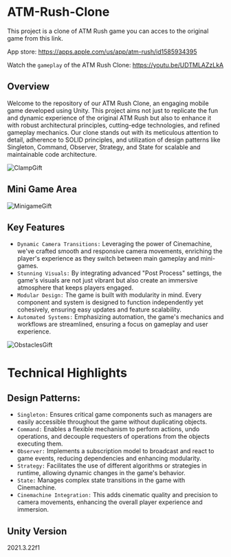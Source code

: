 # ATM-Rush-Clone
This project is a clone of ATM Rush game you can acces to the original game from this link.

App store: https://apps.apple.com/us/app/atm-rush/id1585934395

Watch the `gameplay` of the ATM Rush Clone: https://youtu.be/UDTMLAZzLkA

## Overview
  Welcome to the repository of our ATM Rush Clone, an engaging mobile game developed using Unity. This project aims not just to replicate the fun and dynamic experience of the original ATM Rush but also to enhance it with robust architectural principles, cutting-edge technologies, and refined gameplay mechanics. Our clone stands out with its meticulous attention to detail, adherence to SOLID principles, and utilization of design patterns like Singleton, Command, Observer, Strategy, and State for scalable and maintainable code architecture.

![ClampGift](https://github.com/atakandll/ATM-Rush-Clone/assets/130579265/3753a4d0-49c3-4078-ba59-2f21be6bcc2d)

## Mini Game Area
![MinigameGift](https://github.com/atakandll/ATM-Rush-Clone/assets/130579265/897f1a89-a7a5-49fe-8790-fcfc324c1f02)


## Key Features
- `Dynamic Camera Transitions:` Leveraging the power of Cinemachine, we've crafted smooth and responsive camera movements, enriching the player's experience as they switch between main gameplay and mini-games.
- `Stunning Visuals:` By integrating advanced "Post Process" settings, the game's visuals are not just vibrant but also create an immersive atmosphere that keeps players engaged.
- `Modular Design:` The game is built with modularity in mind. Every component and system is designed to function independently yet cohesively, ensuring easy updates and feature scalability.
- `Automated Systems:` Emphasizing automation, the game's mechanics and workflows are streamlined, ensuring a focus on gameplay and user experience.

![ObstaclesGift](https://github.com/atakandll/ATM-Rush-Clone/assets/130579265/cc98171b-dd31-476d-8e59-c1f60deedd00)

# Technical Highlights
## Design Patterns:
- `Singleton:` Ensures critical game components such as managers are easily accessible throughout the game without duplicating objects.
- `Command:` Enables a flexible mechanism to perform actions, undo operations, and decouple requesters of operations from the objects executing them.
- `Observer:` Implements a subscription model to broadcast and react to game events, reducing dependencies and enhancing modularity.
- `Strategy:` Facilitates the use of different algorithms or strategies in runtime, allowing dynamic changes in the game's behavior.
- `State:` Manages complex state transitions in the game with Cinemachine.
- `Cinemachine Integration:` This adds cinematic quality and precision to camera movements, enhancing the overall player experience and immersion.

## Unity Version
2021.3.22f1






